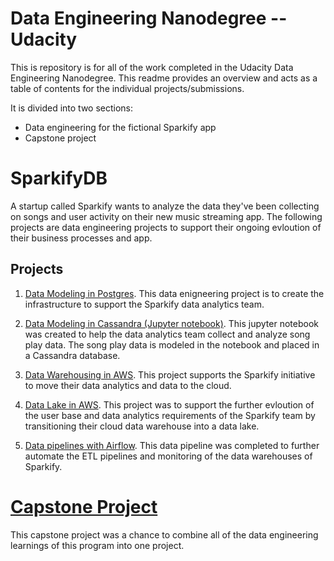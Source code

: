 # Data Engineering Nanodegree -- Udacity

This is repository is for all of the work completed in the Udacity Data Engineering Nanodegree. This readme provides an overview and acts as a table of contents for the individual projects/submissions.

It is divided into two sections:

- Data engineering for the fictional Sparkify app
- Capstone project

# SparkifyDB

A startup called Sparkify wants to analyze the data they've been collecting on songs and user activity on their new music streaming app. The following projects are data engineering projects to support their ongoing evloution of their business processes and app.

## Projects

1. [Data Modeling in Postgres](https://github.com/borbert/Data_Engineering_Nanodegree/tree/master/data_modeling_postgres#welcome-to-the-sparkify-analytics-database). This data enigneering project is to create the infrastructure to support the Sparkify data analytics team.
2. [Data Modeling in Cassandra (Jupyter notebook)](https://github.com/borbert/Data_Engineering_Nanodegree/blob/master/Data_Modeling_Cassandra/Project_1B_%20Project_Template.ipynb). This jupyter notebook was created to help the data analytics team collect and analyze song play data. The song play data is modeled in the notebook and placed in a Cassandra database.

3. [Data Warehousing in AWS](https://github.com/borbert/Data_Engineering_Nanodegree/tree/master/Data_Warehouse_in_AWS#welcome-to-the-sparkify-analytics-aws-data-warehouse). This project supports the Sparkify initiative to move their data analytics and data to the cloud.

4. [Data Lake in AWS](https://github.com/borbert/Data_Engineering_Nanodegree/tree/master/Data_Lake#welcome-to-the-sparkify-analytics-data-lake). This project was to support the further evloution of the user base and data analytics requirements of the Sparkify team by transitioning their cloud data warehouse into a data lake.

5. [Data pipelines with Airflow](https://github.com/borbert/Data_Engineering_Nanodegree/tree/master/data_pipeline_with_airflow/home/airflow#sparkify-analytics-data-pipeline). This data pipeline was completed to further automate the ETL pipelines and monitoring of the data warehouses of Sparkify.

# [Capstone Project](https://github.com/borbert/Data_Engineering_Nanodegree/tree/master/capstone_project#data-engineering-capstone-project)

This capstone project was a chance to combine all of the data engineering learnings of this program into one project.
